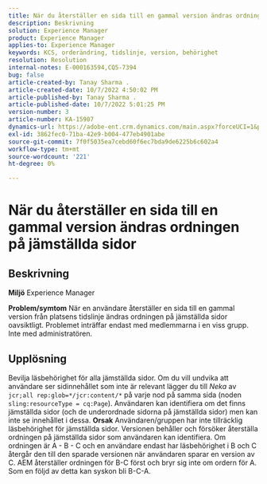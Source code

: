 ```yaml
---
title: När du återställer en sida till en gammal version ändras ordningen på jämställda sidor
description: Beskrivning
solution: Experience Manager
product: Experience Manager
applies-to: Experience Manager
keywords: KCS, orderändring, tidslinje, version, behörighet
resolution: Resolution
internal-notes: E-000163594,CQ5-7394
bug: false
article-created-by: Tanay Sharma .
article-created-date: 10/7/2022 4:50:02 PM
article-published-by: Tanay Sharma .
article-published-date: 10/7/2022 5:01:25 PM
version-number: 3
article-number: KA-15907
dynamics-url: https://adobe-ent.crm.dynamics.com/main.aspx?forceUCI=1&pagetype=entityrecord&etn=knowledgearticle&id=65f57811-6046-ed11-bba2-0022480868ff
exl-id: 3862fec0-71ba-42e9-b004-477eb4901abe
source-git-commit: 7f0f5035ea7cebd60f6ec7bda9de6225b6c602a4
workflow-type: tm+mt
source-wordcount: '221'
ht-degree: 0%

---
```


# När du återställer en sida till en gammal version ändras ordningen på jämställda sidor

## Beskrivning

<b>Miljö</b>
Experience Manager


<b>Problem/symtom</b>
När en användare återställer en sida till en gammal version från platsens tidslinje ändras ordningen på jämställda sidor oavsiktligt. Problemet inträffar endast med medlemmarna i en viss grupp. Inte med administratören.


## Upplösning


Bevilja läsbehörighet för alla jämställda sidor. Om du vill undvika att användare ser sidinnehållet som inte är relevant lägger du till *Neka* av `jcr;all rep:glob=*/jcr:content/*` på varje nod på samma sida (noden `sling:resourceType = cq:Page`). Användaren kan identifiera om det finns jämställda sidor (och de underordnade sidorna på jämställda sidor) men kan inte se innehållet i dessa.
<b>Orsak</b>
Användaren/gruppen har inte tillräcklig läsbehörighet för jämställda sidor. Versionen behåller och försöker återställa ordningen på jämställda sidor som användaren kan identifiera. Om ordningen är A - B - C och en användare endast har läsbehörighet i B och C återgår den till den sparade versionen när användaren sparar en version av C. AEM återställer ordningen för B-C först och bryr sig inte om ordern för A. Som en följd av detta kan syskon bli B-C-A.
